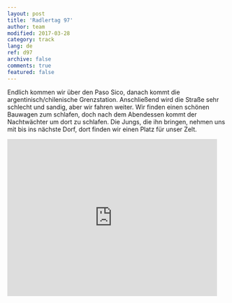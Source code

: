 ```yaml
---   
layout: post 
title: 'Radlertag 97'  
author: team 
modified: 2017-03-28
category: track 
lang: de 
ref: d97
archive: false 
comments: true 
featured: false 
--- 
```


 Endlich kommen wir über den Paso Sico, danach kommt die argentinisch/chilenische Grenzstation. Anschließend wird die Straße sehr schlecht und sandig, aber wir fahren weiter. Wir finden einen schönen Bauwagen zum schlafen, doch nach dem Abendessen kommt der Nachtwächter um dort zu schlafen. Die Jungs, die ihn bringen, nehmen uns mit bis ins nächste Dorf, dort finden wir einen Platz für unser Zelt. 

<iframe width='480' height='360' src='http://track-kit.net/maps_s3/?v=embed&track=237052.gpx' frameborder='0' allowfullscreen></iframe>